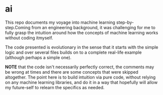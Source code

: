 # ai
This repo documents my voyage into machine learning step-by-step.Coming from an
engineering background, it was challenging for me to fully grasp the intuition
around how the concepts of machine learning works without coding itmyself.

The code presented is evolutionary in the sense that it starts with the simple
logic and over several files builds on to a complete real-life example (although
perhaps a simple one).

**NOTE** that the code isn't necessarily perfectly correct, the comments may be
wrong at times and there are some concepts that were skipped altogether. The
point here is to build intuition via pure code, without relying on any machine
learning libraries, and do it in a way that hopefully will allow my future-self
to relearn the specifics as needed.

